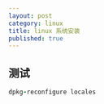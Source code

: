 ```yaml
---
layout: post
category: linux
title: linux 系统安装
published: true
---
```


## 测试
```ruby
dpkg-reconfigure locales
```
